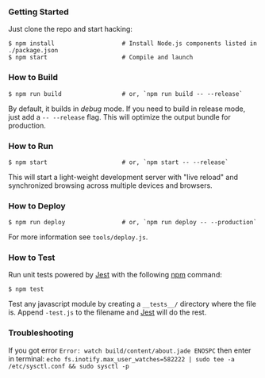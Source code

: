 
### Getting Started

Just clone the repo and start hacking:

```shell
$ npm install                   # Install Node.js components listed in ./package.json
$ npm start                     # Compile and launch
```

### How to Build

```shell
$ npm run build                 # or, `npm run build -- --release`
```

By default, it builds in *debug* mode. If you need to build in release
mode, just add a `-- --release` flag. This will optimize the output bundle for
production.

### How to Run

```shell
$ npm start                     # or, `npm start -- --release`
```

This will start a light-weight development server with "live reload" and
synchronized browsing across multiple devices and browsers.

### How to Deploy

```shell
$ npm run deploy                # or, `npm run deploy -- --production`
```

For more information see `tools/deploy.js`.

### How to Test

Run unit tests powered by [Jest](https://facebook.github.io/jest/) with the following
[npm](https://www.npmjs.org/doc/misc/npm-scripts.html) command:

```shell
$ npm test
```

Test any javascript module by creating a `__tests__/` directory where
the file is. Append `-test.js` to the filename and [Jest](https://facebook.github.io/jest/) will do the rest.

### Troubleshooting

If you got error `Error: watch build/content/about.jade ENOSPC`
then enter in terminal: `echo fs.inotify.max_user_watches=582222 | sudo tee -a /etc/sysctl.conf && sudo sysctl -p`
